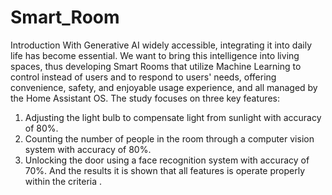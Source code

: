 # Smart_Room

Introduction
   With Generative AI widely accessible, integrating it into daily life has become essential. We want to bring this intelligence into living spaces, thus developing Smart Rooms that utilize Machine Learning to control instead of users and to respond to users' needs, offering convenience, safety, and enjoyable usage experience, and all managed by the Home Assistant OS.
The study focuses on three key features: 
1. Adjusting the light bulb to compensate light from sunlight with accuracy of 80%.
2. Counting the number of people in the room through a computer vision system with accuracy of 80%.
3. Unlocking the door using a face recognition system with accuracy of 70%.
And the results it is shown that all features is operate properly within the criteria .
